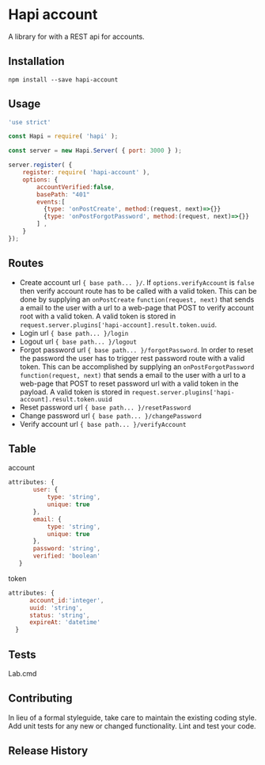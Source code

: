 Hapi account
=============


A library for with a REST api for accounts. 

## Installation

`npm install --save hapi-account `

## Usage
```js
'use strict'

const Hapi = require( 'hapi' );

const server = new Hapi.Server( { port: 3000 } );

server.register( {
    register: require( 'hapi-account' ),
    options: { 
        accountVerified:false,
        basePath: "401"
        events:[
          {type: 'onPostCreate', method:(request, next)=>{}}  
          {type: 'onPostForgotPassword', method:(request, next)=>{}}                  
        ] ,
    }
});
```

## Routes
* Create account url `{ base path... }/`. If `options.verifyAccount` is 
 `false` then verify account route has to be called with a valid token. This can be done by
 supplying an `onPostCreate` `function(request, next)` that sends a email to the user
 with a url to a web-page that POST to verify account root with
 a valid token. A valid token is stored in `request.server.plugins['hapi-account].result.token.uuid`.
* Login url `{ base path... }/login` 
* Logout url `{ base path... }/logout`
* Forgot password url `{ base path... }/forgotPassword`. In order to
 reset the password the user has to trigger rest password route with
 a valid token. This can be accomplished by supplying an 
 `onPostForgotPassword` `function(request, next)` that sends a email to 
 the user with a url to a web-page that POST to reset password
  url with a valid token in the payload. A valid token is 
  stored in `request.server.plugins['hapi-account].result.token.uuid`
* Reset password url `{ base path... }/resetPassword`
* Change password url `{ base path... }/changePassword`
* Verify account url `{ base path... }/verifyAccount`

## Table
account
```js
attributes: {
       user: {
           type: 'string',
           unique: true
       },
       email: {
           type: 'string',
           unique: true
       },
       password: 'string',
       verified: 'boolean'
   }
```
   
token
```js
attributes: {
      account_id:'integer',
      uuid: 'string',
      status: 'string',
      expireAt: 'datetime'
  }
```

## Tests

  Lab.cmd

## Contributing

In lieu of a formal styleguide, take care to maintain the existing coding style.
Add unit tests for any new or changed functionality. Lint and test your code.

## Release History
